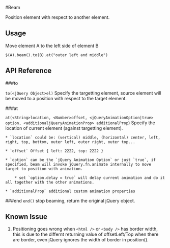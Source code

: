 #Beam

Position element with respect to another element.

## Usage ##

Move element A to the left side of element B

`$(A).beam().to(B).at("outer left and middle")`

## API Reference ##

###to

`to(<jQuery Object>el)` Specify the targetting element, source element will be moved to a position with respect to the target element.

###at

`at(<String>location, <Number>offset, <jQueryAnimationOption|true> option, <additionaljQueryAnimationProp> additionalProp`) Specify the location of current element (against targetting element).

    * `location` could be: (vertical) middle, (horizontal) center, left, right, top, bottom, outer left, outer right, outer top...

    * `offset` Offset { left: 2222, top: 2222 }

    * `option` can be the `jQuery Animation Option` or just `true`, if specified, beam will invoke jQuery.fn.animate internally to move target to position with animation.

        * set `option.delay = true` will delay current animation and do it all together with the other animations.

    * `additionalProp` additional custom animation properties

###end
`end()` stop beaming, return the original jQuery object.

## Known Issue ##

1. Positioning goes wrong when `<html />` or `<body />` has border width, this is due to the differnt returning value of offsetLeft/Top when there are border, even jQuery ignores the width of border in position().
